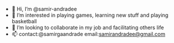 - 👋 Hi, I’m @samir-andradee
- 👀 I’m interested in playing games, learning new stuff and playing basketball
- 💞️ I’m looking to collaborate in my job and facilitating others life
- 📫  contact:@samirgaandrade email:samirandradee@gmail.com

<!---
samir-andradee/samir-andradee is a ✨ special ✨ repository because its `README.md` (this file) appears on your GitHub profile.
You can click the Preview link to take a look at your changes.
--->
